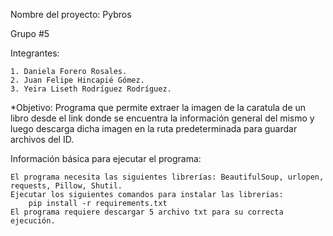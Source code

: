 

Nombre del proyecto: Pybros

Grupo #5

Integrantes:

    1. Daniela Forero Rosales.
    2. Juan Felipe Hincapié Gómez.
    3. Yeira Liseth Rodríguez Rodríguez.

*Objetivo: Programa que permite extraer la imagen de la caratula de un libro desde el link donde se encuentra la información general del mismo y luego descarga dicha imagen en la ruta predeterminada para guardar archivos del ID.

Información básica para ejecutar el programa:

    El programa necesita las siguientes librerías: BeautifulSoup, urlopen, requests, Pillow, Shutil. 
    Ejecutar los siguientes comandos para instalar las librerias: 
        pip install -r requirements.txt
    El programa requiere descargar 5 archivo txt para su correcta ejecución.
    

